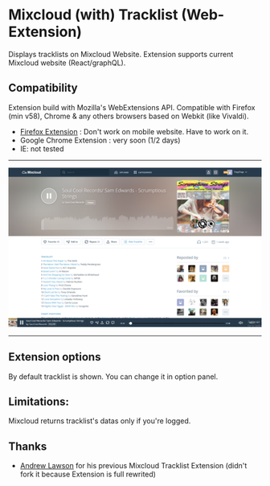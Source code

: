 # Mixcloud (with) Tracklist (Web-Extension)

Displays tracklists on Mixcloud Website.
Extension supports current Mixcloud website (React/graphQL).

## Compatibility 
Extension build with Mozilla's WebExtensions API.
Compatible with Firefox (min v58), Chrome & any others browsers based on Webkit (like Vivaldi).

 - [Firefox Extension][firefox-install] : Don't work on mobile website. Have to work on it.
 - Google Chrome Extension : very soon (1/2 days)
 - IE: not tested

 
---

![Screenshot](readme_files/screenshot.png)

---

## Extension options
By default tracklist is shown. You can change it in option panel.

## Limitations:
Mixcloud returns tracklist's datas only if you're logged.

## Thanks
 - [Andrew Lawson](https://github.com/adlawson) for his previous Mixcloud Tracklist Extension (didn't fork it because Extension is full rewrited)



[firefox-install]: https://addons.mozilla.org/en-US/firefox/addon/mixcloud-with-tracklist/
[chrome-install]: TODO
